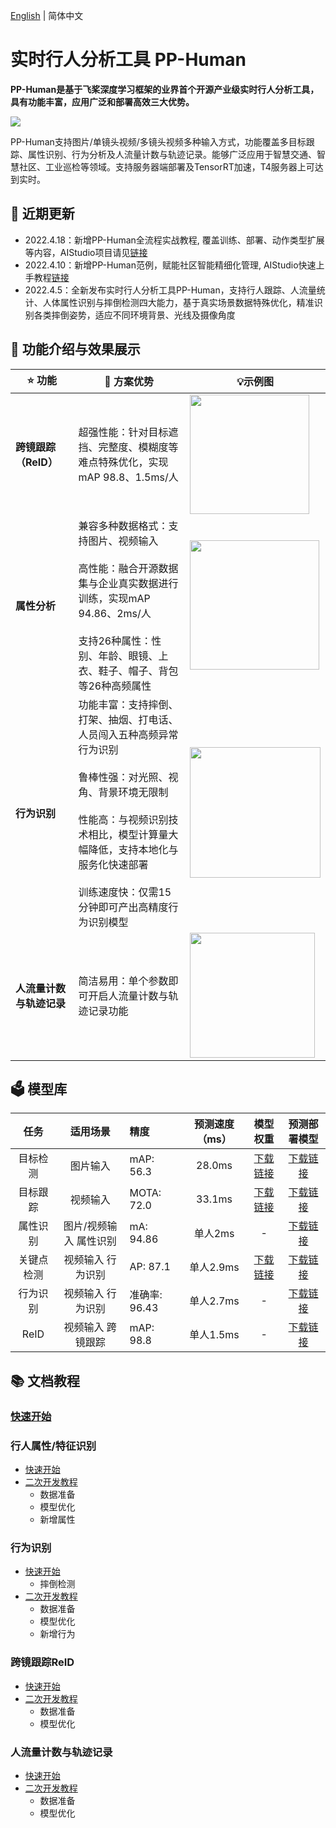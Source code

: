 [English](README_en.md) | 简体中文

# 实时行人分析工具 PP-Human

**PP-Human是基于飞桨深度学习框架的业界首个开源产业级实时行人分析工具，具有功能丰富，应用广泛和部署高效三大优势。**

![](https://user-images.githubusercontent.com/48054808/173030254-ecf282bd-2cfe-43d5-b598-8fed29e22020.gif)

PP-Human支持图片/单镜头视频/多镜头视频多种输入方式，功能覆盖多目标跟踪、属性识别、行为分析及人流量计数与轨迹记录。能够广泛应用于智慧交通、智慧社区、工业巡检等领域。支持服务器端部署及TensorRT加速，T4服务器上可达到实时。

## 📣 近期更新

- 2022.4.18：新增PP-Human全流程实战教程, 覆盖训练、部署、动作类型扩展等内容，AIStudio项目请见[链接](https://aistudio.baidu.com/aistudio/projectdetail/3842982)
- 2022.4.10：新增PP-Human范例，赋能社区智能精细化管理, AIStudio快速上手教程[链接](https://aistudio.baidu.com/aistudio/projectdetail/3679564)
- 2022.4.5：全新发布实时行人分析工具PP-Human，支持行人跟踪、人流量统计、人体属性识别与摔倒检测四大能力，基于真实场景数据特殊优化，精准识别各类摔倒姿势，适应不同环境背景、光线及摄像角度

## 🔮 功能介绍与效果展示

| ⭐ 功能           | 💟 方案优势                                                                                                                                           | 💡示例图                                                                                                                                         |
| -------------- | ------------------------------------------------------------------------------------------------------------------------------------------------- | --------------------------------------------------------------------------------------------------------------------------------------------- |
| **跨镜跟踪（ReID）** | 超强性能：针对目标遮挡、完整度、模糊度等难点特殊优化，实现mAP 98.8、1.5ms/人                                                                                                     | <img src="https://user-images.githubusercontent.com/48054808/173037607-0a5deadc-076e-4dcc-bd96-d54eea205f1f.png" title="" alt="" width="191"> |
| **属性分析**       | 兼容多种数据格式：支持图片、视频输入<br/><br/>高性能：融合开源数据集与企业真实数据进行训练，实现mAP 94.86、2ms/人<br/><br/>支持26种属性：性别、年龄、眼镜、上衣、鞋子、帽子、背包等26种高频属性                                | <img src="https://user-images.githubusercontent.com/48054808/173036043-68b90df7-e95e-4ada-96ae-20f52bc98d7c.png" title="" alt="" width="207"> |
| **行为识别**       | 功能丰富：支持摔倒、打架、抽烟、打电话、人员闯入五种高频异常行为识别<br/><br/>鲁棒性强：对光照、视角、背景环境无限制<br/><br/>性能高：与视频识别技术相比，模型计算量大幅降低，支持本地化与服务化快速部署<br/><br/>训练速度快：仅需15分钟即可产出高精度行为识别模型 | <img src="https://user-images.githubusercontent.com/48054808/173034825-623e4f78-22a5-4f14-9b83-dc47aa868478.gif" title="" alt="" width="209"> |
| **人流量计数与轨迹记录** | 简洁易用：单个参数即可开启人流量计数与轨迹记录功能                                                                                                                         | <img src="https://user-images.githubusercontent.com/22989727/174736440-87cd5169-c939-48f8-90a1-0495a1fcb2b1.gif" title="" alt="" width="200"> |

## 🗳 模型库

| 任务    | 适用场景         | 精度         | 预测速度（ms） | 模型权重                                                                                           | 预测部署模型                                                                                       |
|:-----:|:------------:|:---------- |:--------:|:----------------------------------------------------------------------------------------------:|:--------------------------------------------------------------------------------------------:|
| 目标检测  | 图片输入         | mAP: 56.3  | 28.0ms   | [下载链接](https://bj.bcebos.com/v1/paddledet/models/pipeline/mot_ppyoloe_l_36e_pipeline.pdparams) | [下载链接](https://bj.bcebos.com/v1/paddledet/models/pipeline/mot_ppyoloe_l_36e_pipeline.zip)    |
| 目标跟踪  | 视频输入         | MOTA: 72.0 | 33.1ms   | [下载链接](https://bj.bcebos.com/v1/paddledet/models/pipeline/mot_ppyoloe_l_36e_pipeline.pdparams) | [下载链接](https://bj.bcebos.com/v1/paddledet/models/pipeline/mot_ppyoloe_l_36e_pipeline.zip)    |
| 属性识别  | 图片/视频输入 属性识别 | mA: 94.86  | 单人2ms    | -                                                                                              | [下载链接](https://bj.bcebos.com/v1/paddledet/models/pipeline/strongbaseline_r50_30e_pa100k.zip) |
| 关键点检测 | 视频输入 行为识别    | AP: 87.1   | 单人2.9ms  | [下载链接](https://bj.bcebos.com/v1/paddledet/models/pipeline/dark_hrnet_w32_256x192.pdparams)     | [下载链接](https://bj.bcebos.com/v1/paddledet/models/pipeline/dark_hrnet_w32_256x192.zip)        |
| 行为识别  | 视频输入 行为识别    | 准确率: 96.43 | 单人2.7ms  | -                                                                                              | [下载链接](https://bj.bcebos.com/v1/paddledet/models/pipeline/STGCN.zip)                         |
| ReID  | 视频输入 跨镜跟踪    | mAP: 98.8  | 单人1.5ms  | -                                                                                              | [下载链接](https://bj.bcebos.com/v1/paddledet/models/pipeline/reid_model.zip)                    |

## 📚 文档教程

### [快速开始](docs/tutorials/QUICK_STARTED.md)

### 行人属性/特征识别

* [快速开始](docs/tutorials/attribute.md)
* [二次开发教程](../../docs/advanced_tutorials/customization/attribute.md)
  * 数据准备
  * 模型优化
  * 新增属性

### 行为识别

* [快速开始](docs/tutorials/action.md)
  * 摔倒检测
* [二次开发教程](../../docs/advanced_tutorials/customization/action.md)
  * 数据准备
  * 模型优化
  * 新增行为

### 跨镜跟踪ReID

* [快速开始](docs/tutorials/mtmct.md)
* [二次开发教程]()
  * 数据准备
  * 模型优化

### 人流量计数与轨迹记录

* [快速开始](docs/tutorials/mot.md)
* [二次开发教程](../../docs/advanced_tutorials/customization/mot.md)
  * 数据准备
  * 模型优化
